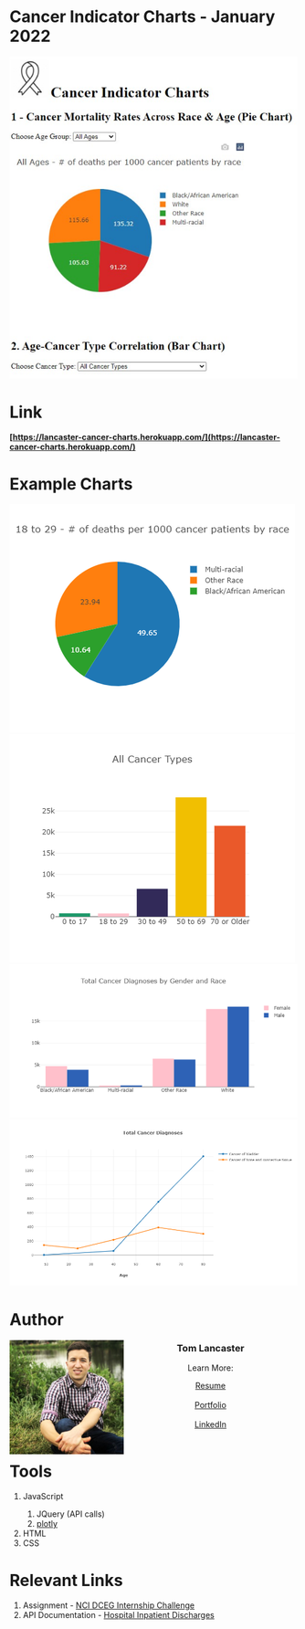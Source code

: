 # Cancer Indicator Charts - January 2022
![base page](./images/homepage.jpg)
# Link
**[https://lancaster-cancer-charts.herokuapp.com/](https://lancaster-cancer-charts.herokuapp.com/)**

# Example Charts
![chart1](./images/twentiesChart1.png)
![chart2](./images/allAgesChart2.png)
![chart3](./images/cancerGenderRace.png)
![chart4](./images/twoCancerTypes.png)
# Author
<img align="left" width="200" height="200" src="images/me.JPG"> 
<h3 align="center">Tom Lancaster</h3>
<p align="center"> Learn More: <p>
<div align="center">
<a href="https://github.com/tlan2/icf-internship-challenge/blob/main/resume_thomaslancaster.pdf" target="_blank">Resume</a>
<br>
<br>
<a href="https://tlan2.github.io/portfolio/" target="_blank">Portfolio</a>
<br>
<br>
<a href="https://www.linkedin.com/in/thomasmorelancaster/" target="_blank">LinkedIn</a>
</div>
<br>

# Tools
<ol>
<li>JavaScript</li>
    <ol> 
        <li>JQuery (API calls)</li> 
        <li><a href="https://plotly.com/javascript/" target="_blank">plotly</a></li> 
    </ol>
<li>HTML</li>
<li>CSS</li>
</ol>

# Relevant Links
<ol>
<li>Assignment - <a href="https://github.com/episphere/internshipChallenge" target="_blank">NCI DCEG Internship Challenge</a></li>
<li>API Documentation - <a href="https://dev.socrata.com/foundry/health.data.ny.gov/gnzp-ekau" target="_blank">Hospital Inpatient Discharges</a></li> 
</ol>



